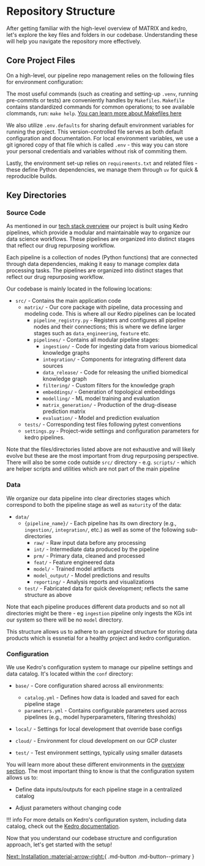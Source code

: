 # Repository Structure

After getting familiar with the high-level overview of MATRIX and kedro, let's explore the key files and folders in our codebase. Understanding these will help you navigate the repository more effectively.

## Core Project Files
On a high-level, our pipeline repo management relies on the following files for environment configuration:

The most useful commands (such as creating and setting-up `.venv`, running pre-commits or tests) are conveniently handles by `Makefiles`. `Makefile` contains standardized commands for common operations; to see available clommands, run: `make help`. [You can learn more about Makefiles here](https://makefiletutorial.com/)

We also utilize `.env.defaults` for sharing default environment variables for running the project. This version-controlled file serves as both default configuration and documentation. For local environment variables, we use a git ignored copy of that file which is called `.env` - this way you can store your personal credentials and variables without risk of commiting them.

Lastly, the environment set-up relies on `requirements.txt` and related files - these define Python dependencies, we manage them through `uv` for quick & reproducible builds.

## Key Directories
### Source Code

As mentioned in our [tech stack overview](./tech-stack.md) our project is built using Kedro pipelines, which provide a modular and maintainable way to organize our data science workflows. These pipelines are organized into distinct stages that reflect our drug repurposing workflow.

Each pipeline is a collection of nodes (Python functions) that are connected through data dependencies, making it easy to manage complex data processing tasks. The pipelines are organized into distinct stages that reflect our drug repurposing workflow.

Our codebase is mainly located in the following locations:

- `src/` - Contains the main application code
  - `matrix/` - Our core package with pipeline, data processing and modeling code. This is where all our Kedro pipelines can be located
    - `pipeline_registry.py` - Registers and configures all pipeline nodes and their connections; this is where we define larger stages such as `data_engineering`, `feature` etc.
    - `pipelines/` - Contains all modular pipeline stages:
        - `ingestion/` - Code for ingesting data from various biomedical knowledge graphs
        - `integration/` - Components for integrating different data sources
        - `data_release/` - Code for releasing the unified biomedical knowledge graph
        - `filtering/` - Custom filters for the knowledge graph
        - `embeddings/` - Generation of topological embeddings
        - `modelling/` - ML model training and evaluation
        - `matrix_generation/` - Production of the drug-disease prediction matrix
        - `evaluation/` - Model and prediction evaluation
  - `tests/` - Corresponding test files following pytest conventions
  - `settings.py` - Project-wide settings and configuration parameters for kedro pipelines.

Note that the files/directories listed above are not exhaustive and will likely evolve but these are the most important from drug repurposing perspective. There will also be some code outside `src/` directory - e.g. `scripts/` - which are helper scripts and utilities which are not part of the main pipeline

### Data
We organize our data pipeline into clear directories stages which correspond to both the pipeline stage as well as `maturity` of the data:

- `data/`
  - `{pipeline_name}/` - Each pipeline has its own directory (e.g., `ingestion/`, `integration/`, etc.) as well as some of the following sub-directories
    - `raw/` - Raw input data before any processing
    - `int/` - Intermediate data produced by the pipeline
    - `prm/` - Primary data, cleaned and processed
    - `feat/` - Feature engineered data
    - `model/` - Trained model artifacts
    - `model_output/` - Model predictions and results
    - `reporting/` - Analysis reports and visualizations
  - `test/` - Fabricated data for quick development; reflects the same structure as above

Note that each pipeline produces different data products and so not all directories might be there - eg `ingestion` pipeline only ingests the KGs int our system so there will be no `model` directory.

This structure allows us to adhere to an organized structure for storing data products which is essnetial for a healthy project and kedro configuration.

### Configuration
We use Kedro's configuration system to manage our pipeline settings and data catalog. It's located within the `conf` directory: 

  - `base/` - Core configuration shared across all environments:
    - `catalog.yml` - Defines how data is loaded and saved for each pipeline stage
    - `parameters.yml` - Contains configurable parameters used across pipelines (e.g., model hyperparameters, filtering thresholds)

  - `local/` - Settings for local development that override base configs

  - `cloud/` - Environment for cloud development on our GCP cluster

  - `test/` - Test environment settings, typically using smaller datasets
  
You will learn more about these different environments in the [overview section](./environments_overview.md). The most important thing to know is that the configuration system allows us to:

- Define data inputs/outputs for each pipeline stage in a centralized catalog

- Adjust parameters without changing code

!!! info
    For more details on Kedro's configuration system, including data catalog, check out the [Kedro documentation](https://docs.kedro.org/en/stable/configuration/configuration_basics.html#configuration-environments).

Now that you understand our codebase structure and configuration approach, let's get started with the setup!

[Next: Installation :material-arrow-right:](./installation.md){ .md-button .md-button--primary }
